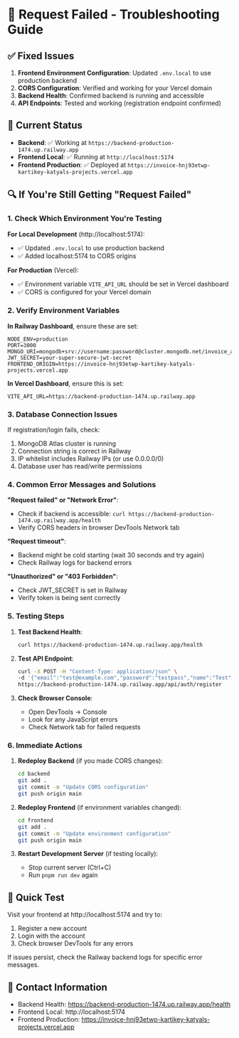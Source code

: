 # 🔧 Request Failed - Troubleshooting Guide

## ✅ Fixed Issues

1. **Frontend Environment Configuration**: Updated `.env.local` to use production backend
2. **CORS Configuration**: Verified and working for your Vercel domain
3. **Backend Health**: Confirmed backend is running and accessible
4. **API Endpoints**: Tested and working (registration endpoint confirmed)

## 🚀 Current Status

- **Backend**: ✅ Working at `https://backend-production-1474.up.railway.app`
- **Frontend Local**: ✅ Running at `http://localhost:5174`
- **Frontend Production**: ✅ Deployed at `https://invoice-hnj93etwp-kartikey-katyals-projects.vercel.app`

## 🔍 If You're Still Getting "Request Failed"

### 1. Check Which Environment You're Testing

**For Local Development** (http://localhost:5174):
- ✅ Updated `.env.local` to use production backend
- ✅ Added localhost:5174 to CORS origins

**For Production** (Vercel):
- ✅ Environment variable `VITE_API_URL` should be set in Vercel dashboard
- ✅ CORS is configured for your Vercel domain

### 2. Verify Environment Variables

**In Railway Dashboard**, ensure these are set:
```
NODE_ENV=production
PORT=3000
MONGO_URI=mongodb+srv://username:password@cluster.mongodb.net/invoice_app
JWT_SECRET=your-super-secure-jwt-secret
FRONTEND_ORIGIN=https://invoice-hnj93etwp-kartikey-katyals-projects.vercel.app
```

**In Vercel Dashboard**, ensure this is set:
```
VITE_API_URL=https://backend-production-1474.up.railway.app
```

### 3. Database Connection Issues

If registration/login fails, check:
1. MongoDB Atlas cluster is running
2. Connection string is correct in Railway
3. IP whitelist includes Railway IPs (or use 0.0.0.0/0)
4. Database user has read/write permissions

### 4. Common Error Messages and Solutions

**"Request failed" or "Network Error"**:
- Check if backend is accessible: `curl https://backend-production-1474.up.railway.app/health`
- Verify CORS headers in browser DevTools Network tab

**"Request timeout"**:
- Backend might be cold starting (wait 30 seconds and try again)
- Check Railway logs for backend errors

**"Unauthorized" or "403 Forbidden"**:
- Check JWT_SECRET is set in Railway
- Verify token is being sent correctly

### 5. Testing Steps

1. **Test Backend Health**:
   ```bash
   curl https://backend-production-1474.up.railway.app/health
   ```

2. **Test API Endpoint**:
   ```bash
   curl -X POST -H "Content-Type: application/json" \
   -d '{"email":"test@example.com","password":"testpass","name":"Test"}' \
   https://backend-production-1474.up.railway.app/api/auth/register
   ```

3. **Check Browser Console**:
   - Open DevTools → Console
   - Look for any JavaScript errors
   - Check Network tab for failed requests

### 6. Immediate Actions

1. **Redeploy Backend** (if you made CORS changes):
   ```bash
   cd backend
   git add .
   git commit -m "Update CORS configuration"
   git push origin main
   ```

2. **Redeploy Frontend** (if environment variables changed):
   ```bash
   cd frontend
   git add .
   git commit -m "Update environment configuration"
   git push origin main
   ```

3. **Restart Development Server** (if testing locally):
   - Stop current server (Ctrl+C)
   - Run `pnpm run dev` again

## 🎯 Quick Test

Visit your frontend at http://localhost:5174 and try to:
1. Register a new account
2. Login with the account
3. Check browser DevTools for any errors

If issues persist, check the Railway backend logs for specific error messages.

## 📱 Contact Information

- Backend Health: https://backend-production-1474.up.railway.app/health
- Frontend Local: http://localhost:5174
- Frontend Production: https://invoice-hnj93etwp-kartikey-katyals-projects.vercel.app

